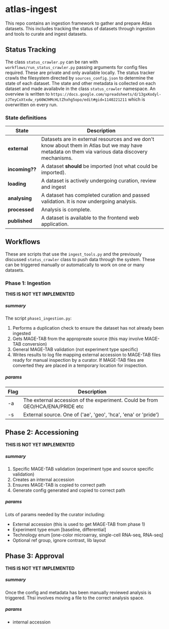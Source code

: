 # atlas-ingest



This repo contains an ingestion framework to gather and prepare Atlas datasets. This includes tracking the status of datasets through ingestion and tools to curate and ingest datasets.

## Status Tracking

The class `status_crawler.py` can be ran with `workflows/run_status_crawler.py` passing arguments for config files required. These are private and only available locally.
The status tracker crawls the filesystem directed by `sources_config.json` to determine the state of each dataset.
The state and other metadata is collected on each dataset and made availabvle in the class `status_crawler` namespace.
An overview is written to `https://docs.google.com/spreadsheets/d/13gxKodyl-zJTeyCxXtxdw_rp60WJHMcHLtZhxhg5opo/edit#gid=1140221211` which is overwritten on every run.

### State definitions 

| State  | Description  |
|---|---|
| **external** | Datasets are in external resources and we don't know about them in Atlas but we may have metadata on them via various data discovery mechanisms.  |
| **incoming??** | A dataset **should** be imported (not what could be imported). |
|**loading**|A dataset is actively undergoing curation, review and ingest|
|**analysing**|A dataset has completed curation and passed validation. It is now undergoing analysis.|
|**processed**|Analysis is complete.|
|**published**|A dataset is available to the frontend web application.|

## Workflows

These are scripts that use the `ingest_tools.py` and the previously discussed `status_crawler` class to push data through the system.
These can be triggered manually or automatically to work on one or many datasets.

### Phase 1: Ingestion
**THIS IS NOT YET IMPLEMENTED**
##### summary
The script `phase1_ingestion.py`:
1. Performs a duplication check to ensure the dataset has not already been ingested
1. Gets MAGE-TAB from the appropreate source (this may involve MAGE-TAB conversion)
1. General MAGE-TAB validation (not experiment type specific)
1. Writes results to log file mapping external accession to MAGE-TAB files ready for manual inspection by a curator. If MAGE-TAB files are converted they are placed in a temporary location for inspection.
##### params
| Flag  | Description  |
|---|---|
| -a | The external accession of the experiment. Could be from GEO/HCA/ENA/PRIDE etc  |
| -s | External source. One of ('ae', 'geo', 'hca', 'ena' or 'pride') |

 
 ## Phase 2: Accessioning
 **THIS IS NOT YET IMPLEMENTED**
 ##### summary
 1. Specific MAGE-TAB validation (experiment type and source specific validation)
 1. Creates an internal accession
 1. Ensures MAGE-TAB is copied to correct path
 1. Generate config generated and copied to correct path
 
##### params
Lots of params needed by the curator including:
- External accession (this is used to get MAGE-TAB from phase 1)
- Experiment type enum [baseline, differential]
- Technology enum [one-color microarray, single-cell RNA-seq, RNA-seq]
- Optional ref group, ignore contrast, lib layout

 ## Phase 3: Approval
**THIS IS NOT YET IMPLEMENTED**
 ##### summary
 Once the config and metadata has been manually reviewed analysis is triggered. Thsi involves moving a file to the correct analysis space.
 ##### params
 - internal accession
 
 

 
